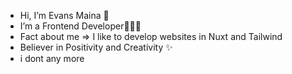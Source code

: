 - Hi, I’m Evans Maina 🚀
- I’m a Frontend Developer🧑‍💻🚀
- Fact about me => I like to develop websites in Nuxt and Tailwind
- Believer in Positivity and Creativity ✨
- i dont any more






